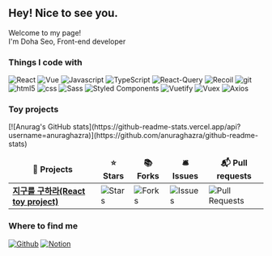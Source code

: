 <h2>Hey! Nice to see you.</h2>
<p>Welcome to my page! </br> I'm Doha Seo, Front-end developer</p>
<h3>Things I code with</h3>
<p>
  <img alt="React" src="https://img.shields.io/badge/-React-45b8d8?style=flat-square&logo=react&logoColor=white" />
  <img alt="Vue" src="https://img.shields.io/badge/Vue.js-4FC08D?style=flat-square&logo=vue&logoColor=white"/></a>
  <img alt="Javascript" src="https://img.shields.io/badge/Javascript-F7DF1E?style=flat-square&logo=javaScript&logoColor=white"/></a>
  <img alt="TypeScript" src="https://img.shields.io/badge/-TypeScript-007ACC?style=flat-square&logo=typescript&logoColor=white" />
  <img alt="React-Query" src="https://img.shields.io/badge/ReactQuery-FF4154?style=flat-square&logo=reactquery&logoColor=white"/></a>
  <img alt="Recoil" src ="https://img.shields.io/badge/Recoil-3578E5.svg?&style=flat-square&logo=Recoil&logoColor=white"/>
  <img alt="git" src="https://img.shields.io/badge/-Git-F05032?style=flat-square&logo=git&logoColor=white" />
  <img alt="html5" src="https://img.shields.io/badge/-HTML5-E34F26?style=flat-square&logo=html5&logoColor=white" />
  <img alt="css" src="https://img.shields.io/badge/CSS3-1572B6?style=flat-square&logo=css3&logoColor=white"/></a>
  <img alt="Sass" src="https://img.shields.io/badge/-Sass-CC6699?style=flat-square&logo=sass&logoColor=white" />
  <img alt="Styled Components" src="https://img.shields.io/badge/-Styled_Components-db7092?style=flat-square&logo=styled-components&logoColor=white" />
  <img alt="Vuetify" src="https://img.shields.io/badge/Vuetify-1867C0?style=flat-square&logo=vuetify&logoColor=white"/></a>
  <img alt="Vuex" src="https://img.shields.io/badge/Vuex-4FC08D?style=flat-square&logo=vuex&logoColor=white"/></a>
  <img alt="Axios" src="https://img.shields.io/badge/Axios-5A29E4?style=flat-square&logo=axios&logoColor=white"/></a>
</p>
<h3>Toy projects</h3>
[![Anurag's GitHub stats](https://github-readme-stats.vercel.app/api?username=anuraghazra)](https://github.com/anuraghazra/github-readme-stats)
<table>
  <thead align="center">
    <tr border: none;>
      <td><b>🎁 Projects</b></td>
      <td><b>⭐ Stars</b></td>
      <td><b>📚 Forks</b></td>
      <td><b>🛎 Issues</b></td>
      <td><b>📬 Pull requests</b></td>
    </tr>
  </thead>
  <tbody>
    <tr>
      <td><a href="https://github.com/seodoha/g99-front"><b>지구를 구하라(React toy project)</b></a></td>
      <td><img alt="Stars" src="https://img.shields.io/github/stars/seodoha/g99-front?style=flat-square&labelColor=343b41"/></td>
      <td><img alt="Forks" src="https://img.shields.io/github/forks/seodoha/g99-front?style=flat-square&labelColor=343b41"/></td>
      <td><img alt="Issues" src="https://img.shields.io/github/issues/seodoha/g99-front?style=flat-square&labelColor=343b41"/></td>
      <td><img alt="Pull Requests" src="https://img.shields.io/github/issues-pr/seodoha/g99-front?style=flat-square&labelColor=343b41"/></td>
    </tr>
  </tbody>
</table>

<h3>Where to find me</h3>
<p>
  <a href="https://github.com/seodoha" target="_blank"><img alt="Github" src="https://img.shields.io/badge/GitHub-%2312100E.svg?&style=for-the-badge&logo=Github&logoColor=white" /></a> 
  <a href="https://www.notion.so/9312f9df2feb4c7ca55b844828490791" target="_blank"><img alt="Notion" src="https://img.shields.io/badge/Notion-000000?&style=for-the-badge&logo=notion&logoColor=white" /></a>
</p>
